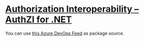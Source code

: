 # [**Auth**ori**z**ation **I**nteroperability – AuthZI for .NET](https://github.com/Async-Hub/AuthZI)

You can use [this Azure DevOps Feed](https://dev.azure.com/async-hub/AuthZI/_artifacts/feed/Staging) as package source.
